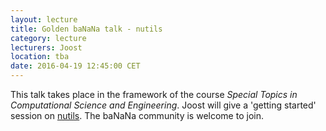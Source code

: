 ```yaml
---
layout: lecture
title: Golden baNaNa talk - nutils   
category: lecture
lecturers: Joost
location: tba
date: 2016-04-19 12:45:00 CET
---
```


This talk takes place in the framework of the course *Special Topics in Computational Science and
Engineering*. Joost will give a 'getting started' session on [nutils]. The baNaNa community is
welcome to join.

[nutils]: http://www.nutils.org
